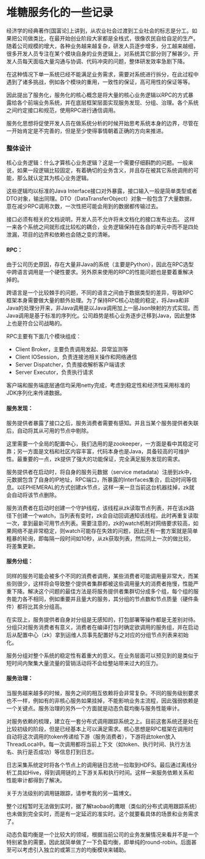堆糖服务化的一些记录
===

经济学的经典著作[国富论]上讲到，从农业社会过渡到工业社会的标志是分工。如果把公司做类比，在最开始创业阶段大家都是全栈式，很像农民自给自足的生产。随着公司规模的增大，各种业务越来越复杂，研发人员逐步增多，分工越来越细，很多开发人员专注在某个模块自身的业务逻辑上，对系统其它部分则了解甚少。开发人员每天面临大量沟通与协调、代码冲突的问题，整体研发效率急剧下降。

在这种情况下单一系统已经不能满足业务需求，需要对系统进行拆分，在此过程中遇到了诸多挑战，例如各个模块的重用，一致性的保证，高可用性的保证等等。 

因此提出了服务化，服务化的核心概念是将大量的核心业务逻辑以RPC的方式暴露给各个前端业务系统，并在底层框架层面实现服务发现、分组、治理。各个系统之间约定接口和规范，使用RPC进行通信调用。

服务化思想将促使开发人员在做系统分析的时候开始思考系统本身的边界，尽管在一开始肯定是不完善的，但是至少使得事情朝着正确的方向来推进。

### 整体设计

核心业务逻辑：什么才算核心业务逻辑？这是一个需要仔细斟酌的问题。一般来说，如果一段逻辑比较固定，有着确切的业务含义，并且存在被其它系统调用的可能，那么就认定其为核心业务逻辑。

这些逻辑均以标准的Java Interface接口对外暴露，接口输入一般是简单类型或者DTO对象，输出同理。DTO（DataTransferObject）对象一般包含了大量数据，意在减少RPC调用次数，一次性把可能会用到的数据都传输过去。

接口必须有相关的文档说明，开发人员不允许将未文档化的接口发布出去。
这样一来各个系统之间就形成比较松的耦合，业务逻辑保持在各自的单元中而不是四处泄漏，项目的边界和依赖也会随之变的清晰。

#### RPC：
由于公司历史原因，存在大量非Java的系统（主要是Python），因此在RPC选型中跨语言调用是一个硬性要求。另外原来使用的RPC的性能问题也是要着重解决掉的。

跨语言是一个比较棘手的问题，不同的语言之间由于数据类型的差异，导致RPC框架本身需要做大量的额外处理。为了保持RPC核心功能的稳定，将Java和非Java的处理分开来，非Java调用是以Java调用加上一层Json映射的方式实现。而Java调用是基于标准的序列化。公司趋势是核心业务逐步迁移到Java，因此整体上也是符合公司战略的。

RPC主要有下面几个模块组成：

* Client Broker，主要负责调用发起、异常监测等
* Client IOSession，负责连接池相关操作和网络通信
* Server Dispatcher，负责接收解析客户端请求
* Server Executor，负责执行请求

客户端和服务端底层通信均采用netty完成，考虑到稳定性和经济性采用标准的JDK序列化来传递数据。

#### 服务发现：
服务提供者暴露了接口之后，服务消费者需要有感知。并且当某个服务提供者失联后，自动将其从可用的节点中剔除。

这里需要一个全局的配置中心，我们选用的是zookeeper，一方面是看中其稳定可靠；另一方面是文档和社区内容丰富，代码本身也是Java，具备较高的可维护性。最重要的一点，zk提供了强大的功能保证，完全满足服务发现的需求。

服务提供者在启动时，将自身的服务元数据（service metadata）注册到zk中，元数据包含了自身的IP地址，RPC端口，所暴露的Interfaces集合，启动时间等信息。以EPHEMERAL的方式创建zk节点，这样一来一旦当前这台机器挂掉，zk就会自动将该节点删除。

服务消费者在启动时创建一个守护线程，该线程从zk读取节点列表，并在该zk路径下创建一个watch，当列表有变时，zk会自动回调通知该线程。此时再重复读取一次，拿到最新可用节点列表。需要注意的，zk的watch机制对网络要求较高，如果网络不是非常稳定，则watch可能存在失效的问题，因此还有一套方案就是简单粗暴的轮询，即每隔一段时间如10秒，从zk获取列表，然后同上一次的做比较，将差集更新。

#### 服务分组：
同样的服务可能会被多个不同的消费者调用，某些消费者可能调用量非常大，而某些则很少，这样将会导致整个提供者集群都被这些调用量大的消费者拖慢，性能严重下降。解决这个问题的最佳方法是将服务提供者集群切分成多个组，每个组的服务能力各不相同，例如重要并且量大的服务，其分组的节点数和节点质量（硬件条件）都将比其余分组高。

在实现上，服务提供者自身对分组是无感知的，打包部署等操作都是无差别对待。分组只对服务消费者有意义，消费者在编译打包时确定欲调用的服务组，并在启动后从配置中心（zk）拿到运维人员事先配置好与之对应的分组节点列表来初始化。

服务分组对整个系统的稳定性有着重大的意义。在业务层面可以预见到的是类似于短时间内聚集大量流量的营销活动将不会给整站带来过大的压力。


#### 服务治理：
当服务越来越多的时候，服务之间的相互依赖将会非常复杂。不同的服务级别要求也不一样，例如有的非核心服务如果挂掉，不能影响业务主流程，因此强弱依赖是一个关键点。服务治理的另外一个方面就是动态负载均衡与服务性能审计。

对服务依赖的梳理，建立在一套分布式调用跟踪系统之上。目前这套系统还是处在比较初级的阶段，但是已经基本上可以满足需求。核心思想是RPC框架在调用时自动将这次调用的token传递给下游（服务消费者），下游将此token放入ThreadLocal中。每一次调用都将当前上下文（如token、执行时间、执行方法名、执行是否成功）等信息打到日志。

日志采集系统定时将各个节点上的调用链日志统一拉取到HDFS。最后通过离线分析工具如Hive，得到调用链的上下游关系和执行时间。这样一来服务依赖关系和性能审计都得到了解决。

关于方法级别的调用链跟踪，请参考我的另一篇博文。

整个过程暂时无法做到实时，据了解taobao的鹰眼（类似的分布式调用跟踪系统）也未做到完全实时，而是有一定延迟的准实时。这个就要看具体的场景和业务需求了。

动态负载均衡是一个比较大的领域，根据当前公司的业务发展情况来看并不是一个特别紧急的需要。因此就简单做了一下负载均衡，即单纯的round-robin。后面甚至可以考虑引入独立的或第三方的均衡模块来辅助。


